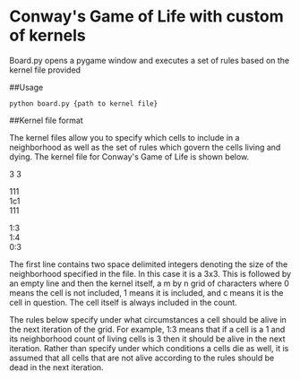 # Conway's Game of Life with custom of kernels

Board.py opens a pygame window and executes a set of rules based on the kernel file provided

##Usage

`python board.py {path to kernel file}`

##Kernel file format

The kernel files allow you to specify which cells to include in a neighborhood as well as the set of rules which govern the cells living and dying.
The kernel file for Conway's Game of Life is shown below.


3 3

111  
1c1  
111

1:3  
1:4  
0:3

The first line contains two space delimited integers denoting the size of the neighborhood specified in the file. In this case it is a 3x3.
This is followed by an empty line and then the kernel itself, a m by n grid of characters where 0 means the cell is not included, 1 means it is included, and c means it is the cell in question.
The cell itself is always included in the count.

The rules below specify under what circumstances a cell should be alive in the next iteration of the grid. For example, 1:3 means that if a cell is a 1 and its neighborhood count of living cells is 3 then it should be alive in the next iteration. Rather than specify under which conditions a cells die as well, it is assumed that all cells that are not alive according to the rules should be dead in the next iteration.
